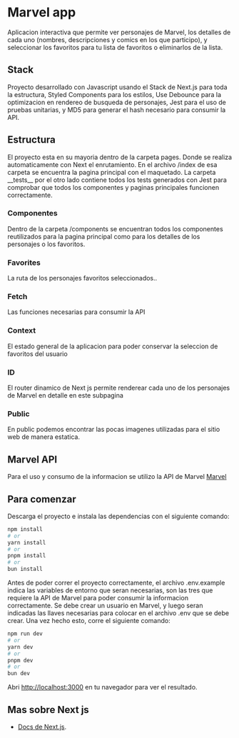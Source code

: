 # Marvel app

Aplicacion interactiva que permite ver personajes de Marvel, los detalles de cada uno (nombres, descripciones y comics en los que participo), y seleccionar los favoritos para tu lista de favoritos o eliminarlos de la lista.

## Stack

Proyecto desarrollado con Javascript usando el Stack de Next.js para toda la estructura, Styled Components para los estilos, Use Debounce para la optimizacion en rendereo de busqueda de personajes, Jest para el uso de pruebas unitarias, y MD5 para generar el hash necesario para consumir la API.

## Estructura

El proyecto esta en su mayoria dentro de la carpeta pages. Donde se realiza automaticamente con Next el enrutamiento. En el archivo /index de esa carpeta se encuentra la pagina principal con el maquetado.
La carpeta \_\_tests\_\_ por el otro lado contiene todos los tests generados con Jest para comprobar que todos los componentes y paginas principales funcionen correctamente.

### Componentes

Dentro de la carpeta /components se encuentran todos los componentes reutilizados para la pagina principal como para los detalles de los personajes o los favoritos.

### Favorites

La ruta de los personajes favoritos seleccionados..

### Fetch

Las funciones necesarias para consumir la API

### Context

El estado general de la aplicacion para poder conservar la seleccion de favoritos del usuario

### ID

El router dinamico de Next js permite renderear cada uno de los personajes de Marvel en detalle en este subpagina

### Public

En public podemos encontrar las pocas imagenes utilizadas para el sitio web de manera estatica.

## Marvel API

Para el uso y consumo de la informacion se utilizo la API de Marvel [Marvel ](https://developer.marvel.com/)

## Para comenzar

Descarga el proyecto e instala las dependencias con el siguiente comando:

```bash
npm install
# or
yarn install
# or
pnpm install
# or
bun install
```

Antes de poder correr el proyecto correctamente, el archivo .env.example indica las variables de entorno que seran necesarias, son las tres que requiere la API de Marvel para poder consumir la informacion correctamente. Se debe crear un usuario en Marvel, y luego seran indicadas las llaves necesarias para colocar en el archivo .env que se debe crear.
Una vez hecho esto, corre el siguiente comando:

```bash
npm run dev
# or
yarn dev
# or
pnpm dev
# or
bun dev
```

Abri [http://localhost:3000](http://localhost:3000) en tu navegador para ver el resultado.

## Mas sobre Next js

- [Docs de Next.js](https://nextjs.org/docs).

